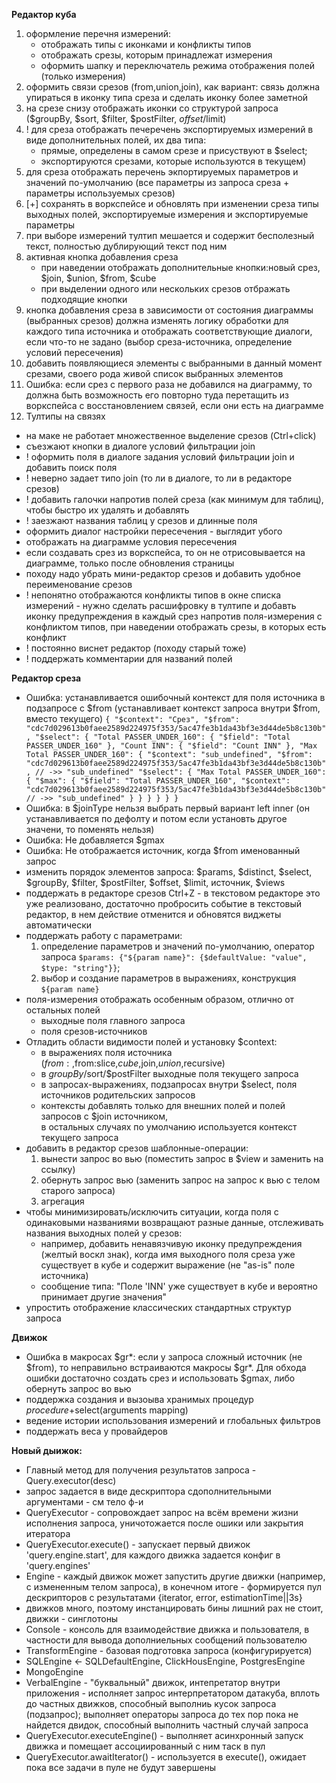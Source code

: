 
**Редактор куба**
1. оформление перечня измерений:
    - отображать типы с иконками и конфликты типов
    - отображать срезы, которым принадлежат измерения
    - оформить шапку и переключатель режима отображения полей (только измерения)
2. оформить связи срезов (from,union,join), как вариант: связь должна упираться в иконку типа среза и сделать иконку более заметной     
3. на срезе снизу отображать иконки со структурой запроса ($groupBy, $sort, $filter, $postFilter, $offset/$limit)
4. ! для среза отображать печеречень экспортируемых измерений в виде дополнительных полей, их два типа: 
    - прямые, определены в самом срезе и присуствуют в $select;
    - экспортируются срезами, которые используются в текущем)
5. для среза отображать перечень экпортируемых параметров и значений по-умолчанию (все параметры из запроса среза + параметры используемых срезов)
6. [+] сохранять в воркспейсе и обновлять при изменении среза типы выходных полей, экспортируемые измерения и экспортируемые параметры
7. при выборе измерений тултип мешается и содержит бесполезный текст, полностью дублирующий текст под ним
8. активная кнопка добавления среза 
    - при наведении отображать дополнительные кнопки:новый срез, $join, $union, $from, $cube
    - при выделении одного или нескольких срезов отбражать подходящие кнопки
9. кнопка добавления среза в зависимости от состояния диаграммы (выбранных срезов) должна изменять логику обработки для каждого типа источника и отображать соответствующие диалоги, если что-то не задано (выбор среза-источника, определение условий пересечения)
10. добавить появляющиеся элементы с выбранными в данный момент срезами, своего рода живой список выбранных элементов
11. Ошибка: если срез с первого раза не добавился на диаграмму, то должна быть возможность его повторно туда перетащить из воркспейса с восстановлением связей, если они есть на диаграмме    
13. Тултипы на связях 

- на маке не работает множественное выделение срезов (Ctrl+click)
- съезжают кнопки в диалоге условий фильтрации join
- ! оформить поля в диалоге задания условий фильтрации join и добавить поиск поля
- ! неверно задает типо join (то ли в диалоге, то ли в редакторе срезов)
- ! добавить галочки напротив полей среза (как минимум для таблиц), чтобы быстро их удалять и добавлять
- ! заезжают названия таблиц у срезов и длинные поля
- оформить диалог настройки пересечения - выглядит убого
- отображать на диаграмме условия пересечения
- если создавать срез из воркспейса, то он не отрисовывается на диаграмме, только после обновления страницы
- походу надо убрать мини-редактор срезов и добавить удобное переименование срезов
- ! непонятно отображаются конфликты типов в окне списка измерений - нужно сделать расшифровку в тултипе и добавть иконку предупреждения в каждый срез напротив поля-измерения с конфликтом типов, при наведении отображать срезы, в которых есть конфликт
- ! постоянно виснет редактор (походу старый тоже)
- ! поддержать комментарии для названий полей

**Редактор среза**
- Ошибка: устанавливается ошибочный контекст для поля источника в подзапросе с $from (устанавливает контекст запроса внутри $from, вместо текущего)
      `{
        "$context": "Срез",
        "$from": "cdc7d029613b0faee2589d224975f353/5ac47fe3b1da43bf3e3d44de5b8c130b",
        "$select": {
          "Total PASSER_UNDER_160": {
            "$field": "Total PASSER_UNDER_160"
          },
          "Count INN": {
            "$field": "Count INN"
          },
          "Max Total PASSER_UNDER_160": {
            "$context": "sub_undefined",
            "$from": "cdc7d029613b0faee2589d224975f353/5ac47fe3b1da43bf3e3d44de5b8c130b", // ->> "sub_undefined"
            "$select": {
              "Max Total PASSER_UNDER_160": {
                "$max": {
                  "$field": "Total PASSER_UNDER_160",
                  "$context": "cdc7d029613b0faee2589d224975f353/5ac47fe3b1da43bf3e3d44de5b8c130b" // ->> "sub_undefined"
                }
              }
            }
          }
        }
      }`
- Ошибка: в $joinType нельзя выбрать первый вариант left inner (он устанавливается по дефолту и потом если установть другое значени, то поменять нельзя)
- Ошибка: Не добавляется $gmax
- Ошибка: Не отображается источник,  когда $from именованный запрос
- изменить порядок элементов запроса: $params, $distinct, $select, $groupBy, $filter, $postFilter, $offset, $limit, источник, $views
- поддержать в редакторе срезов Ctrl+Z - в текстовом редакторе это уже реализовано,
достаточно пробросить событие в текстовый редактор, в нем действие отменится и обновятся виджеты автоматически
- поддержать работу с параметрами: 
    1) определение параметров и значений по-умолчанию, оператор запроса `$params: {"${param name}": {$defaultValue: "value", $type: "string"}}`; 
    2) выбор и создание параметров в выражениях, конструкция `${param name}`
- поля-измерения отображать особенным образом, отлично от остальных полей
    - выходные поля главного запроса
    - поля срезов-источников
- Отладить области видимости полей и установку $context:
    - в выражениях поля источника ($from:{},$from:slice,$cube,$join,$union,$recursive)
    - в $groupBy/$sort/$postFilter выходные поля текущего запроса
    - в запросах-выражениях, подзапросах внутри $select, поля источников родительских запросов
    - контексты добавлять только для внешних полей и полей запросов с $join источником,  
    в остальных случаях по умолчанию используется контекст текущего запроса
- добавить в редактор срезов шаблонные-операции:
    1) вынести запрос во вью (поместить запрос в $view и заменить на ссылку)
    2) обернуть запрос вью (заменить запрос на запрос к вью с телом старого запроса)
    3) агрегация 
- чтобы минимизировать/исключить ситуации, когда поля с одинаковыми названиями возвращают разные данные, 
отслеживать названия выходных полей у срезов: 
    - например, добавить ненавязчивую иконку предупреждения (желтый воскл знак), когда
    имя выходного поля среза уже существует в кубе и содержит выражение (не "as-is" поле источника)
    - сообщение типа: "Поле 'INN' уже существует в кубе и вероятно принимает другие значения"     
- упростить отображение классических стандартных структур запроса



      
 **Движок**
- Ошибка в макросах $gr*: если у запроса сложный источник (не $from), то неправильно встраиваются макросы $gr*.
Для обхода ошибки достаточно создать срез и использовать $gmax, либо обернуть запрос во вью
- поддержка создания и вызоыва хранимых процедур $procedure+$select(arguments mapping)
- ведение истории использования измерений и глобальных фильтров
- поддержать веса у провайдеров




**Новый дыижок:**
- Главный метод для получения результатов запроса  - Query.executor(desc)
- запрос задается в виде дескриптора сдополнительными аргументами - см тело ф-и
- QueryExecutor - сопровождает запрос на всём времени жизни исполнения запроса, уничотожается после ошики или закрытия итератора
- QueryExecutor.execute() - запускает первый движок 'query.engine.start', для каждого движка задается конфиг в 'query.engines' 
- Engine - каждый движок может запустить другие движки (например, с измененным телом запроса), в конечном итоге - формируется пул дескрипторов с результатами {iterator, error, estimationTime||3s}    
- движков много, поэтому инстанцировать бины лишний рах не стоит, движки - синглотоны
- Console - консоль для взаимодействие движка и пользователя, в частности для вывода дополниельных сообщений пользователю 
- TransformEngine - базовая подготовка запроса (конфигурируется)
- SQLEngine <- SQLDefaultEngine, ClickHousEngine, PostgresEngine
- MongoEngine
- VerbalEngine - "буквальный" движок, интепретатор внутри приложения - исполняет запрос интерпретатором датакуба, вплоть до частных движков, способный выполниь кусок запроса (подзапрос); выполняет операторы запроса до тех пор пока не найдется двидок, способный выполнить частный случай запроса
- QueryExecutor.executeEngine() - выполняет асинхронный запуск движка и помещает ассоциированный с ним таск в пул
- QueryExecutor.awaitIterator() - используется в execute(), ожидает пока все задачи в пуле не будут завершены


